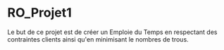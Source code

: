# RO_Projet1

Le but de ce projet est de créer un Emploie du Temps en respectant des contraintes clients ainsi qu'en minimisant le nombres de trous.
